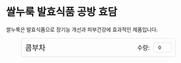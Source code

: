 <!DOCTYPE html>
<html>
<head>
</head>
<body>
 <h1>쌀누룩 발효식품 공방 효담</h1>
 <p>쌀누룩은 발효식품으로 장기능 개선과 피부건강에 효과적인 제품입니다.</p>

<!DOCTYPE html>
<html>
<head>
	<title>콤부차</title>
	<meta charset="UTF-8">
	<meta name="viewport" content="width=device-width, initial-scale=1.0">
	<style>
		.container {
			display: flex;
			align-items: center;
			justify-content: space-between;
			padding: 10px;
			border: 1px solid #ddd;
			border-radius: 5px;
			max-width: 400px;
			margin: 0 auto;
		}
		.product-name {
			font-size: 20px;
		}
		.quantity {
			display: flex;
			align-items: center;
			margin-left: 10px;
		}
		.quantity label {
			font-size: 16px;
			margin-right: 10px;
		}
		.quantity input {
			padding: 5px;
			width: 50px;
			border-radius: 5px;
			border: 1px solid #ddd;
			text-align: center;
		}
	</style>
</head>
<body>
	<div class="container">
		<div class="product-name">콤부차</div>
		<div class="quantity">
			<label>수량:</label>
			<input type="number" min="0" max="10" step="1" value="0">
		</div>
	</div>
</body>
</html>
